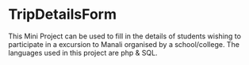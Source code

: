 # TripDetailsForm
This Mini Project can be used to fill in the details of students wishing to participate in a excursion to Manali organised by a school/college. The languages used in this project are php &amp; SQL. 
